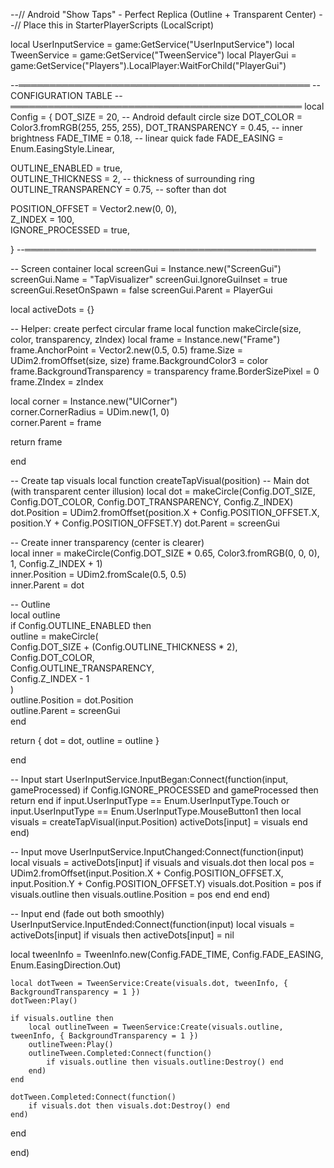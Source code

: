 --// Android "Show Taps" - Perfect Replica (Outline + Transparent Center)
--// Place this in StarterPlayerScripts (LocalScript)

local UserInputService = game:GetService("UserInputService")
local TweenService = game:GetService("TweenService")
local PlayerGui = game:GetService("Players").LocalPlayer:WaitForChild("PlayerGui")

--═══════════════════════════════════════════════
-- CONFIGURATION TABLE
--═══════════════════════════════════════════════
local Config = {
DOT_SIZE = 20,                             -- Android default circle size
DOT_COLOR = Color3.fromRGB(255, 255, 255),
DOT_TRANSPARENCY = 0.45,                   -- inner brightness
FADE_TIME = 0.18,                          -- linear quick fade
FADE_EASING = Enum.EasingStyle.Linear,

OUTLINE_ENABLED = true,  
OUTLINE_THICKNESS = 2,                     -- thickness of surrounding ring  
OUTLINE_TRANSPARENCY = 0.75,               -- softer than dot  

POSITION_OFFSET = Vector2.new(0, 0),  
Z_INDEX = 100,  
IGNORE_PROCESSED = true,

}
--═══════════════════════════════════════════════

-- Screen container
local screenGui = Instance.new("ScreenGui")
screenGui.Name = "TapVisualizer"
screenGui.IgnoreGuiInset = true
screenGui.ResetOnSpawn = false
screenGui.Parent = PlayerGui

local activeDots = {}

-- Helper: create perfect circular frame
local function makeCircle(size, color, transparency, zIndex)
local frame = Instance.new("Frame")
frame.AnchorPoint = Vector2.new(0.5, 0.5)
frame.Size = UDim2.fromOffset(size, size)
frame.BackgroundColor3 = color
frame.BackgroundTransparency = transparency
frame.BorderSizePixel = 0
frame.ZIndex = zIndex

local corner = Instance.new("UICorner")  
corner.CornerRadius = UDim.new(1, 0)  
corner.Parent = frame  

return frame

end

-- Create tap visuals
local function createTapVisual(position)
-- Main dot (with transparent center illusion)
local dot = makeCircle(Config.DOT_SIZE, Config.DOT_COLOR, Config.DOT_TRANSPARENCY, Config.Z_INDEX)
dot.Position = UDim2.fromOffset(position.X + Config.POSITION_OFFSET.X, position.Y + Config.POSITION_OFFSET.Y)
dot.Parent = screenGui

-- Create inner transparency (center is clearer)  
local inner = makeCircle(Config.DOT_SIZE * 0.65, Color3.fromRGB(0, 0, 0), 1, Config.Z_INDEX + 1)  
inner.Position = UDim2.fromScale(0.5, 0.5)  
inner.Parent = dot  

-- Outline  
local outline  
if Config.OUTLINE_ENABLED then  
	outline = makeCircle(  
		Config.DOT_SIZE + (Config.OUTLINE_THICKNESS * 2),  
		Config.DOT_COLOR,  
		Config.OUTLINE_TRANSPARENCY,  
		Config.Z_INDEX - 1  
	)  
	outline.Position = dot.Position  
	outline.Parent = screenGui  
end  

return { dot = dot, outline = outline }

end

-- Input start
UserInputService.InputBegan:Connect(function(input, gameProcessed)
if Config.IGNORE_PROCESSED and gameProcessed then return end
if input.UserInputType == Enum.UserInputType.Touch or input.UserInputType == Enum.UserInputType.MouseButton1 then
local visuals = createTapVisual(input.Position)
activeDots[input] = visuals
end
end)

-- Input move
UserInputService.InputChanged:Connect(function(input)
local visuals = activeDots[input]
if visuals and visuals.dot then
local pos = UDim2.fromOffset(input.Position.X + Config.POSITION_OFFSET.X, input.Position.Y + Config.POSITION_OFFSET.Y)
visuals.dot.Position = pos
if visuals.outline then visuals.outline.Position = pos end
end
end)

-- Input end (fade out both smoothly)
UserInputService.InputEnded:Connect(function(input)
local visuals = activeDots[input]
if visuals then
activeDots[input] = nil

local tweenInfo = TweenInfo.new(Config.FADE_TIME, Config.FADE_EASING, Enum.EasingDirection.Out)  

	local dotTween = TweenService:Create(visuals.dot, tweenInfo, { BackgroundTransparency = 1 })  
	dotTween:Play()  

	if visuals.outline then  
		local outlineTween = TweenService:Create(visuals.outline, tweenInfo, { BackgroundTransparency = 1 })  
		outlineTween:Play()  
		outlineTween.Completed:Connect(function()  
			if visuals.outline then visuals.outline:Destroy() end  
		end)  
	end  

	dotTween.Completed:Connect(function()  
		if visuals.dot then visuals.dot:Destroy() end  
	end)  
end

end)
